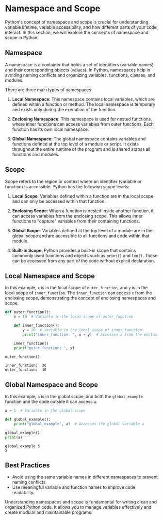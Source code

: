 # Namespace and Scope

Python's concept of namespace and scope is crucial for understanding variable lifetime, variable accessibility, and how different parts of your code interact. In this section, we will explore the concepts of namespace and scope in Python.

## Namespace

A namespace is a container that holds a set of identifiers (variable names) and their corresponding objects (values). In Python, namespaces help in avoiding naming conflicts and organizing variables, functions, classes, and modules.

There are three main types of namespaces:

1. **Local Namespace**: This namespace contains local variables, which are defined within a function or method. The local namespace is temporary and exists only during the execution of the function.

2. **Enclosing Namespace**: This namespace is used for nested functions, where inner functions can access variables from outer functions. Each function has its own local namespace.

3. **Global Namespace**: The global namespace contains variables and functions defined at the top level of a module or script. It exists throughout the entire runtime of the program and is shared across all functions and modules.

## Scope

Scope refers to the region or context where an identifier (variable or function) is accessible. Python has the following scope levels:

1. **Local Scope**: Variables defined within a function are in the local scope and can only be accessed within that function.

2. **Enclosing Scope**: When a function is nested inside another function, it can access variables from the enclosing scope. This allows inner functions to "capture" variables from their containing functions.

3. **Global Scope**: Variables defined at the top level of a module are in the global scope and are accessible to all functions and code within that module.

4. **Built-in Scope**: Python provides a built-in scope that contains commonly used functions and objects such as `print()` and `len()`. These can be accessed from any part of the code without explicit declaration.

## Local Namespace and Scope

In this example, `x` is in the local scope of `outer_function`, and `y` is in the local scope of `inner_function`. The `inner_function` can access `x` from the enclosing scope, demonstrating the concept of enclosing namespaces and scope.


```python
def outer_function():
    x = 10  # Variable in the local scope of outer_function

    def inner_function():
        y = 20  # Variable in the local scope of inner_function
        print("inner_function: ", x + y)  # Accesses x from the enclosing scope

    inner_function()
    print("outer_function: ", x)

outer_function()
```

    inner_function:  30
    outer_function:  10
    

## Global Namespace and Scope

In this example, `a` is in the global scope, and both the `global_example` function and the code outside it can access `a`.


```python
a = 5  # Variable in the global scope

def global_example():
    print("global_example", a)  # Accesses the global variable a

global_example()
print(a)
```

    global_example 5
    5
    

## Best Practices

- Avoid using the same variable names in different namespaces to prevent naming conflicts.
- Use meaningful variable and function names to improve code readability.

Understanding namespaces and scope is fundamental for writing clean and organized Python code. It allows you to manage variables effectively and create modular and maintainable programs.
